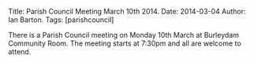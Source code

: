 Title: Parish Council Meeting March 10th 2014.
Date: 2014-03-04
Author: Ian Barton.
Tags: [parishcouncil]

There is a Parish Council meeting on Monday 10th March at Burleydam Community Room. The meeting starts at 7:30pm and all are welcome to attend.
